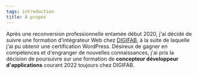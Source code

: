 ```yaml
---
tags: introduction
title: À propos
---
```


Après une reconversion professionnelle entamée début 2020, j'ai décidé de suivre une formation d'intégrateur Web chez <a href="https://digifab.fr/">DIGIFAB</a>, à la suite de laquelle j'ai pu obtenir une certification WordPress. Désireux de gagner en compétences et d'engranger de nouvelles connaissances, j'ai pris la décision de poursuivre sur une formation de <b class="term">concepteur développeur d'applications</b> courant 2022 toujours chez DIGIFAB.
